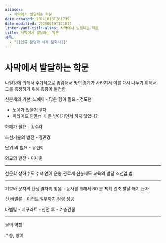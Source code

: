 ```yaml
---
aliases:
  - 사막에서 발달하는 학문
date created: 20241019T201739
date modified: 20250519T171017
linter-yaml-title-alias: 사막에서 발달하는 학문
title: 사막에서 발달하는 학문
과목:
  - "[[인류 문명과 세계 문화사]]"
---
```


# 사막에서 발달하는 학문

나일강에 의해서 주기적으로 범람해서 땅의 경계가 사라져서 이를 다시 나누기 위해서
그를 측정하기 위해 측량이 발전함

신분제의 기본: 노예제 - 많은 힘이 필요 - 정도현
- 노예가 있을거 같다
- 피라미드 만들ㄸ ㅐ 돈 받아가면서 하지 않았나?

화폐가 필요 - 강수아

조선기술의 발전 - 김민경

단위 의 필요 - 유현이

외교의 발전 - 이나윤

---

천문학
상하수도
수학
언어
운송
관료제
신분제도
교육의 발달
조선업
법

---

기호와 문자의 탄생
별자리 찾음 - 농사를 위해서
60 분 체계
건축 발달
쐐기 문자

신 바빌론 - 이집트 일부까지 점령 성공

바벨탑 - 지구라트 - 신전
루 - 2 층건물

---

물의 역할

수송, 방어
